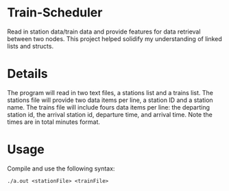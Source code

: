 # Train-Scheduler

Read in station data/train data and provide features for data retrieval between two nodes. This project helped solidify my understanding of linked lists and structs.

# Details

The program will read in two text files, a stations list and a trains list. The stations file will provide two data items per line, a station ID and a station name. The trains file will include fours data items per line: the departing station id, the arrival station id, departure time, and arrival time. Note the times are in total minutes format.

# Usage

Compile and use the following syntax:
```
./a.out <stationFile> <trainFile>
```

